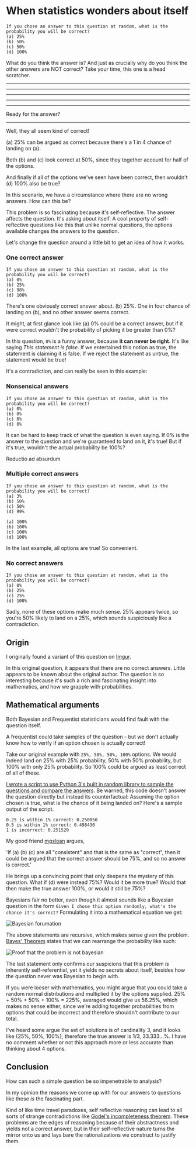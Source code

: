 #  When statistics wonders about itself

```
If you chose an answer to this question at random, what is the probability you will be correct?
(a) 25% 
(b) 50% 
(c) 50% 
(d) 100%
```

What do you think the answer is? And just as crucially why do you think the other answers are NOT correct? Take your time, this one is a head scratcher.

---

---

---

---

---

Ready for the answer?

---

Well, they all seem kind of correct!

(a) 25% can be argued as correct because there's a 1 in 4 chance of landing on (a).

Both (b) and (c) look correct at 50%, since they together account for half of the options.

And finally if all of the options we've seen have been correct, then wouldn't (d) 100% also be true?

In this scenario, we have a circumstance where there are no wrong answers. How can this be?

This problem is so fascinating because it's self-reflective. The answer affects the question. It's asking about itself. A cool property of self-reflective questions like this that unlike normal questions, the options available changes the answers to the question. 

Let's change the question around a little bit to get an idea of how it works.

### One correct answer
```
If you chose an answer to this question at random, what is the probability you will be correct?
(a) 0%
(b) 25%
(c) 98%
(d) 100%
```
There's one obviously correct answer about. (b) 25%. One in four chance of landing on (b), and no other answer seems correct.

It might, at first glance look like (a) 0% could be a correct answer, but if it were correct wouldn't the probability of picking it be greater than 0%?

In this question, `0%` is a funny answer, because **it can never be right**. It's like saying *This statement is false*. If we entertained this notion as true, the statement is claiming it is false. If we reject the statement as untrue, the statement would be true!

It's a contradiction, and can really be seen in this example:

### Nonsensical answers
```
If you chose an answer to this question at random, what is the probability you will be correct?
(a) 0%
(b) 0%
(c) 0%
(d) 0%
```

It can be hard to keep track of what the question is even saying. If 0% is the answer to the question and we're guaranteed to land on it, it's true! But if it's true, wouldn't the actual probability be 100%?

Reductio ad absurdum

### Multiple correct answers

```
If you chose an answer to this question at random, what is the probability you will be correct?
(a) 3%
(b) 50%
(c) 50%
(d) 99%

(a) 100%
(b) 100%
(c) 100%
(d) 100%
```

In the last example, all options are true! So convenient.

### No correct answers
```
If you chose an answer to this question at random, what is the probability you will be correct?
(a) 0%
(b) 25%
(c) 25%
(d) 100%
```

Sadly, none of these options make much sense. 25% appears twice, so you're 50% likely to land on a 25%, which sounds suspiciously like a contradiction. 

## Origin

I originally found a variant of this question on [Imgur](https://imgur.com/XNYpBQ1). 

In this original question, it appears that there are no correct answers. Little appears to be known about the original author. The question is so interesting because it's such a rich and fascinating insight into mathematics, and how we grapple with probabilities.

## Mathematical arguments

Both Bayesian and Frequentist statisticians would find fault with the question itself. 

A frequentist could take samples of the question - but we don't actually know how to verify if an option chosen is actually correct!

Take our original example with `25%, 50%, 50%, 100%` options. We would indeed land on 25% with 25% probability, 50% with 50% probability, but 100% with only 25% probability. So 100% could be argued as least correct of all of these.

[I wrote a script to use Python 3's built in random library to sample the questions and compare the answers](https://github.com/siriusastrebe/selfreflective-statistics). Be warned, this code doesn't answer the question directly but instead its counterfactual: Assuming the option chosen is true, what is the chance of it being landed on? Here's a sample output of the script. 

```
0.25 is within 1% correct: 0.250050
0.5 is within 1% correct: 0.498430
1 is incorrect: 0.251520
```

My good friend [mgsloan](www.mgsloan.com) argues,

'If (a) (b) (c) are all "consistent" and that is the same as "correct", then it could be argued that the correct answer should be 75%, and so no answer is correct.'

He brings up a convincing point that only deepens the mystery of this question. What if (d) were instead 75%? Would it be more true? Would that then make the true answer 100%, or would it still be 75%?

Bayesians fair no better, even though it almost sounds like a Bayesian question in the form `Given I chose this option randomly, what's the chance it's correct?` Formulating it into a mathematical equation we get:

![Bayesian forumation](/blog/images/selfreferentialstatistics-1.png)


The above statements are recursive, which makes sense given the problem. [Bayes' Theorem](https://en.wikipedia.org/wiki/Bayes'_theorem) states that we can rearrange the probability like such:

![Proof that the problem is not bayesian](/blog/images/selfreferentialstatistics-2.png)

The last statement only confirms our suspicions that this problem is inherently self-referential, yet it yields no secrets about itself, besides how the question never was Bayesian to begin with. 

If you were looser with mathematics, you might argue that you could take a random normal distributions and multiplied it by the options supplied. 25% + 50% + 50% + 100% = 225%, averaged would give us 56.25%, which makes no sense either, since we're adding together probabilities from options that could be incorrect and therefore shouldn't contribute to our total.

I've heard some argue the set of solutions is of cardinality 3, and it looks like {25%, 50%, 100%}, therefore the true answer is 1/3, 33.333...%. I have no comment whether or not this approach more or less accurate than thinking about 4 options.

## Conclusion

How can such a simple question be so impenetrable to analysis?

In my opinion the reasons we come up with for our answers to questions like these *is* the fascinating part.

Kind of like time travel paradoxes, self reflective reasoning can lead to all sorts of strange contradictions like [Godel's incompleteness theorem](https://en.wikipedia.org/wiki/G%C3%B6del%27s_incompleteness_theorems). These problems are the edges of reasoning because of their abstractness and yields not a correct answer, but in their self-reflective nature turns the mirror onto us and lays bare the rationalizations we construct to justify them.
